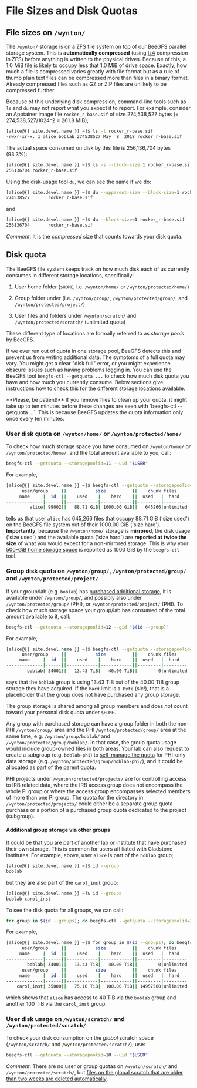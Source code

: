 # File Sizes and Disk Quotas

## File sizes on `/wynton/`

The `/wynton/` storage is on a [ZFS] file system on top of our BeeGFS
parallel storage system. This is **automatically compressed** (using
[lz4] compression in ZFS) before anything is written to the physical
drives.  Because of this, a 1.0 MiB file is likely to occupy less that
1.0 MiB of drive space.  Exactly, how much a file is compressed varies
greatly with file format but as a rule of thumb plain text files can
be compressed more than files in a binary format.  Already compressed
files such as GZ or ZIP files are unlikely to be compressed further.

Because of this underlying disk compression, command-line tools such
as `ls` and `du` may not report what you expect it to report.  For
example, consider an Apptainer image file `rocker_r-base.sif` of size
274,538,527 bytes (= 274,538,527/1024^2 = 261.8 MiB);

```sh
[alice@{{ site.devel.name }} ~]$ ls -l rocker_r-base.sif
-rwxr-xr-x. 1 alice boblab 274538527 May  8  2018 rocker_r-base.sif
```

The actual space consumed on disk by this file is 256,136,704 bytes
(93.3%):

```sh
[alice@{{ site.devel.name }} ~]$ ls -s --block-size 1 rocker_r-base.sif
256136704 rocker_r-base.sif
```

Using the disk-usage tool `du`, we can see the same if we do:

```sh
[alice@{{ site.devel.name }} ~]$ du --apparent-size --block-size=1 rocker_r-base.sif
274538527       rocker_r-base.sif
```

and

```sh
[alice@{{ site.devel.name }} ~]$ du --block-size=1 rocker_r-base.sif
256136704       rocker_r-base.sif
```

_Comment_: It is the _compressed_ size that counts towards your disk
quota.


## Disk quota

The BeeGFS file system keeps track on how much disk each of us
currently consumes in different storage locations, specifically:

1. User home folder (`$HOME`, i.e. `/wynton/home/` or
   `/wynton/protected/home/`)

2. Group folder under (i.e. `/wynton/group/`,
   `/wynton/protected/group/`, and `/wynton/protected/project/`)

3. User files and folders under `/wynton/scratch/` and
   `/wynton/protected/scratch/` (unlimited quota)

These different type of locations are formally referred to as _storage
pools_ by BeeGFS.

If we ever run out of quota in one storage pool, BeeGFS detects this
and prevent us from writing additional data. The symptoms of a full
quota may vary.  You might get a clear "disk full" error, or you might
experience obscure issues such as having problems logging in.  You can
use the BeeGFS tool `beegfs-ctl --getquota ...` to check how much disk
quota you have and how much you currently consume.  Below sections
give instructions how to check this for the different storage
locations available.

<div class="alert alert-warning" role="alert" markdown="1">
**Please, be patient!** If you remove files to clean up your quota, it
might take up to ten minutes before these changes are seen with
`beegfs-ctl --getquota ...`.  This is because BeeGFS updates the quota
information only once every ten minutes.
</div>


### User disk quota on `/wynton/home/` or `/wynton/protected/home/`

To check how much storage space you have consumed on `/wynton/home/`
or `/wynton/protected/home/`, and the total amount available to you,
call:

```sh
beegfs-ctl --getquota --storagepoolid=11 --uid "$USER"
```

For example,

```sh
[alice@{{ site.devel.name }} ~]$ beegfs-ctl --getquota --storagepoolid=11 --uid "$USER"
      user/group     ||           size          ||    chunk files    
     name     |  id  ||    used    |    hard    ||  used   |  hard   
--------------|------||------------|------------||---------|---------
         alice| 99002||   88.71 GiB| 1000.00 GiB||   645266|unlimited
```

tells us that user `alice` has 645,266 files that occupy 88.71 GiB
('size used') on the BeeGFS file system out of their 1000.00 GiB
('size hard').  **Importantly**, because the `/wynton/home/` storage
is **mirrored**, the disk usage ('size used') and the available quota
('size hard') are **reported at twice the size** of what you would
expect for a non-mirrored storage.  This is why your [500-GiB home
storage space](/hpc/about/specs.html) is reported as 1000 GiB by the
`beegfs-ctl` tool.


### Group disk quota on `/wynton/group/`, `/wynton/protected/group/` and `/wynton/protected/project/`

If your group/lab (e.g. `boblab`) has [purchased additional
storage](/hpc/about/pricing-storage.html), it is available under
`/wynton/group/`, and possibly also under `/wynton/protected/group/`
(PHI), or `/wynton/protected/project/` (PHI).  To check how much
storage space your group/lab has consumed of the total amount
available to it, call:

```sh
beegfs-ctl --getquota --storagepoolid=12 --gid "$(id --group)"
```

For example,

```sh
[alice@{{ site.devel.name }} ~]$ beegfs-ctl --getquota --storagepoolid=12 --gid "$(id --group)"
      user/group     ||           size          ||    chunk files
     name     |  id  ||    used    |    hard    ||  used   |  hard
--------------|------||------------|------------||---------|---------
        boblab| 34001||   13.43 TiB|   40.00 TiB||        0|unlimited
```

says that the `boblab` group is using 13.43 TiB out of the 40.00 TiB
group storage they have acquired.  If the `hard` limit is `1 Byte`
(sic!), that is a placeholder that the group does not have purchased
any group storage.

The group storage is shared among all group members and does _not_
count toward your personal disk quota under `$HOME`.

Any group with purchased storage can have a group folder in both the
non-PHI `/wynton/group/` area and the PHI `/wynton/protected/group/`
area at the same time, e.g. `/wynton/group/boblab/` and
`/wynton/protected/group/boblab/`. In that case, the group quota usage
would include group-owned files in both areas. Your lab can also
request to create a subgroup (e.g. `boblab-phi`) to [self-manage the
quota](/hpc/howto/group-quota.html) for PHI-only data storage
(e.g. `/wynton/protected/group/boblab-phi/`), and it could be
allocated as part of the parent quota.

PHI projects under `/wynton/protected/projects/` are for controlling
access to IRB related data, where the IRB access group does not
encompass the whole PI group or where the access group encompasses
selected members of more than one PI group. The quota for the
directory in `/wynton/protected/projects/` could either be a separate
group quota purchase or a portion of a purchased group quota dedicated
to the project (subgroup).


#### Additional group storage via other groups

It could be that you are part of another lab or institute that have
purchased their own storage.  This is common for users affiliated with
Gladstone Institutes. For example, above, user `alice` is part of the
`boblab` group;

```sh
[alice@{{ site.devel.name }} ~]$ id --group
boblab
```

but they are also part of the `carol_inst` group;

```sh
[alice@{{ site.devel.name }} ~]$ id --groups
boblab carol_inst
```

To see the disk quota for all groups, we can call:

```sh
for group in $(id --groups); do beegfs-ctl --getquota --storagepoolid=12 --gid "$group"; done
```

For example,

```sh
[alice@{{ site.devel.name }} ~]$ for group in $(id --groups); do beegfs-ctl --getquota --storagepoolid=12 --gid "$group"; done
      user/group     ||           size          ||    chunk files
     name     |  id  ||    used    |    hard    ||  used   |  hard
--------------|------||------------|------------||---------|---------
        boblab| 34001||   13.43 TiB|   40.00 TiB||        0|unlimited
      user/group     ||           size          ||    chunk files    
     name     |  id  ||    used    |    hard    ||  used   |  hard   
--------------|------||------------|------------||---------|---------
    carol_inst| 35000||   75.16 TiB|  100.00 TiB|| 14957560|unlimited
```

which shows that `alice` has access to 40 TiB via the `boblab` group
and another 100 TiB via the `carol_inst` group.



### User disk usage on `/wynton/scratch/` and `/wynton/protected/scratch/`

To check your disk consumption on the _global_ scratch space
(`/wynton/scratch/` and `/wynton/protected/scratch/`), use:

```sh
beegfs-ctl --getquota --storagepoolid=10 --uid "$USER"
```

_Comment_: There are no user or group quotas on `/wynton/scratch/` and
`/wynton/protected/scratch/`, but [files on the global scratch that
are older than two weeks are deleted
automatically](/hpc/about/specs.html).



[lz4]: https://en.wikipedia.org/wiki/LZ4_(compression_algorithm)
[ZFS]: https://en.wikipedia.org/wiki/ZFS
